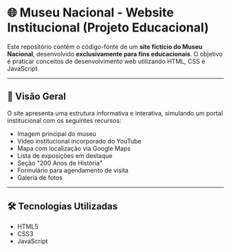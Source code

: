 # 🌐 Museu Nacional - Website Institucional (Projeto Educacional)

Este repositório contém o código-fonte de um **site fictício do Museu Nacional**, desenvolvido **exclusivamente para fins educacionais**. O objetivo é praticar conceitos de desenvolvimento web utilizando HTML, CSS e JavaScript.

---

## 📸 Visão Geral

O site apresenta uma estrutura informativa e interativa, simulando um portal institucional com os seguintes recursos:

- Imagem principal do museu
- Vídeo institucional incorporado do YouTube
- Mapa com localização via Google Maps
- Lista de exposições em destaque
- Seção "200 Anos de História"
- Formulário para agendamento de visita
- Galeria de fotos

---

## 🛠️ Tecnologias Utilizadas

- HTML5
- CSS3
- JavaScript 
